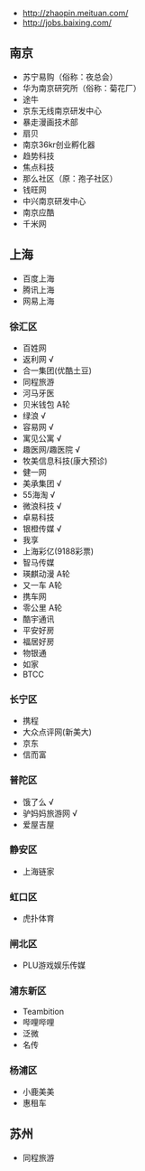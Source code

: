 - http://zhaopin.meituan.com/
- http://jobs.baixing.com/

## 南京
- 苏宁易购（俗称：夜总会）
- 华为南京研究所（俗称：菊花厂）
- 途牛
- 京东无线南京研发中心
- 暴走漫画技术部
- 扇贝
- 南京36kr创业孵化器
- 趋势科技
- 焦点科技
- 那么社区（原：孢子社区）
- 钱旺网
- 中兴南京研发中心
- 南京应酷
- 千米网

## 上海
- 百度上海
- 腾讯上海
- 网易上海

### 徐汇区
- 百姓网
- 返利网 √
- 合一集团(优酷土豆)
- 同程旅游
- 河马牙医
- 贝米钱包 A轮
- 绿浪 √
- 容易网 √
- 寓见公寓 √
- 趣医网/趣医院 √
- 牧美信息科技(康大预诊)
- 健一网
- 美承集团 √
- 55海淘 √
- 微浪科技 √
- 卓易科技
- 银橙传媒 √
- 我享
- 上海彩亿(9188彩票)
- 智马传媒
- 瑛麒动漫 A轮
- 又一车 A轮
- 携车网
- 零公里 A轮
- 酷宇通讯
- 平安好房
- 福居好房
- 物银通
- 如家
- BTCC

### 长宁区
- 携程
- 大众点评网(新美大)
- 京东
- 信而富

### 普陀区
- 饿了么 √
- 驴妈妈旅游网 √
- 爱屋吉屋

### 静安区
- 上海链家

### 虹口区
- 虎扑体育

### 闸北区
- PLU游戏娱乐传媒

### 浦东新区
- Teambition
- 哔哩哔哩
- 泛微
- 名传

### 杨浦区
- 小鹿美美
- 惠租车

## 苏州
- 同程旅游
